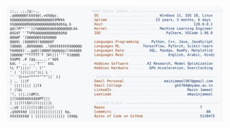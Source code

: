 <picture>
  <source srcset="https://raw.githubusercontent.com/mmazinjameel/mmazinjameel/main/dark_mode.svg?v=1744366249" media="(prefers-color-scheme: dark)">
  <img src="https://raw.githubusercontent.com/mmazinjameel/mmazinjameel/main/light_mode.svg?v=1744366249">
</picture>
